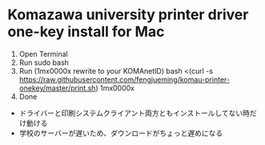 # Komazawa university printer driver one-key install for Mac
1. Open Terminal
2. Run
	sudo bash
3. Run (1mx0000x rewrite to your KOMAnetID)
	bash <(curl -s https://raw.githubusercontent.com/fengjueming/komau-printer-onekey/master/print.sh) 1mx0000x
4. Done

- ドライバーと印刷システムクライアント両方ともインストールしてない時だけ動ける
- 学校のサーバーが遅いため、ダウンロードがちょっと遅めになる